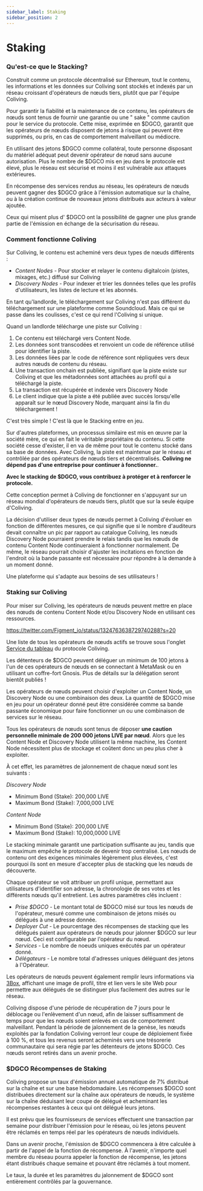 ```yaml
---
sidebar_label: Staking
sidebar_position: 2
---
```


# Staking

### Qu'est-ce que le Stacking?

Construit comme un protocole décentralisé sur Ethereum, tout le contenu, les informations et les données sur Coliving sont stockés et indexés par un réseau croissant d'opérateurs de nœuds tiers, plutôt que par l'équipe Coliving.

Pour garantir la fiabilité et la maintenance de ce contenu, les opérateurs de nœuds sont tenus de fournir une garantie ou une " sake " comme caution pour le service du protocole. Cette mise, exprimée en $DGCO, garantit que les opérateurs de nœuds disposent de jetons à risque qui peuvent être supprimés, ou pris, en cas de comportement malveillant ou médiocre.

En utilisant des jetons $DGCO comme collatéral, toute personne disposant du matériel adéquat peut devenir opérateur de nœud sans aucune autorisation. Plus le nombre de $DGCO mis en jeu dans le protocole est élevé, plus le réseau est sécurisé et moins il est vulnérable aux attaques extérieures.

En récompense des services rendus au réseau, les opérateurs de nœuds peuvent gagner des $DGCO grâce à l'émission automatique sur la chaîne, ou à la création continue de nouveaux jetons distribués aux acteurs à valeur ajoutée.

Ceux qui misent plus d' $DGCO ont la possibilité de gagner une plus grande partie de l'émission en échange de la sécurisation du réseau.

### Comment fonctionne Coliving

Sur Coliving, le contenu est acheminé vers deux types de nœuds différents :

* _Content Nodes_ - Pour stocker et relayer le contenu digitalcoin (pistes, mixages, etc.) diffusé sur Coliving
* _Discovery Nodes_ - Pour indexer et trier les données telles que les profils d'utilisateurs, les listes de lecture et les abonnés.

En tant qu'landlorde, le téléchargement sur Coliving n'est pas différent du téléchargement sur une plateforme comme Soundcloud. Mais ce qui se passe dans les coulisses, c'est ce qui rend l'Coliving si unique.

Quand un landlorde télécharge une piste sur Coliving :

1. Ce contenu est téléchargé vers Content Node.
2. Les données sont transcodées et renvoient un code de référence utilisé pour identifier la piste.
3. Les données liées par le code de référence sont répliquées vers deux autres nœuds de contenu du réseau.
4. Une transaction onchain est publiée, signifiant que la piste existe sur Coliving et que les métadonnées sont attachées au profil qui a téléchargé la piste.
5. La transaction est récupérée et indexée vers Discovery Node
6. Le client indique que la piste a été publiée avec succès lorsqu'elle apparaît sur le nœud Discovery Node, marquant ainsi la fin du téléchargement !

C'est très simple ! C'est là que le Stacking entre en jeu.

Sur d'autres plateformes, un processus similaire est mis en œuvre par la société mère, ce qui en fait le véritable propriétaire du contenu. Si cette société cesse d'exister, il en va de même pour tout le contenu stocké dans sa base de données. Avec Coliving, la piste est maintenue par le réseau et contrôlée par des opérateurs de nœuds tiers et décentralisés. **Coliving ne dépend pas d'une entreprise pour continuer à fonctionner.**.

**Avec le stacking de $DGCO, vous contribuez à protéger et à renforcer le protocole.**

Cette conception permet à Coliving de fonctionner en s'appuyant sur un réseau mondial d'opérateurs de nœuds tiers, plutôt que sur la seule équipe d'Coliving.

La décision d'utiliser deux types de nœuds permet à Coliving d'évoluer en fonction de différentes mesures, ce qui signifie que si le nombre d'auditeurs devait connaître un pic par rapport au catalogue Coliving, les nœuds Discovery Node pourraient prendre le relais tandis que les nœuds de contenu Content Node continueraient à fonctionner normalement. De même, le réseau pourrait choisir d'ajuster les incitations en fonction de l'endroit où la bande passante est nécessaire pour répondre à la demande à un moment donné.

Une plateforme qui s'adapte aux besoins de ses utilisateurs !

### **Staking sur Coliving**

Pour miser sur Coliving, les opérateurs de nœuds peuvent mettre en place des nœuds de contenu Content Node et/ou Discovery Node en utilisant ces ressources.

https://twitter.com/Figment_io/status/1324763638729740288?s=20

Une liste de tous les opérateurs de nœuds actifs se trouve sous l'onglet [Service du tableau](https://dashboard..org/services) du protocole Coliving.

Les détenteurs de $DGCO peuvent déléguer un minimum de 100 jetons à l'un de ces opérateurs de nœuds en se connectant à MetaMask ou en utilisant un coffre-fort Gnosis. Plus de détails sur la délégation seront bientôt publiés !

Les opérateurs de nœuds peuvent choisir d'exploiter un Content Node, un Discovery Node ou une combinaison des deux. La quantité de $DGCO mise en jeu pour un opérateur donné peut être considérée comme sa bande passante économique pour faire fonctionner un ou une combinaison de services sur le réseau.

Tous les opérateurs de nœuds sont tenus de déposer **une caution personnelle minimale de 200 000 jetons LIVE par nœud**. Alors que les Content Node et Discovery Node utilisent la même machine, les Content Node nécessitent plus de stockage et coûtent donc un peu plus cher à exploiter.

À cet effet, les paramètres de jalonnement de chaque nœud sont les suivants :

_Discovery Node_

* Minimum Bond (Stake): 200,000 LIVE
* Maximum Bond (Stake): 7,000,000 LIVE

_Content Node_

* Minimum Bond (Stake): 200,000 LIVE
* Maximum Bond (Stake): 10,000,0000 LIVE

Le stacking minimale garantit une participation suffisante au jeu, tandis que le maximum empêche le protocole de devenir trop centralisé. Les nœuds de contenu ont des exigences minimales légèrement plus élevées, c'est pourquoi ils sont en mesure d'accepter plus de stacking que les nœuds de découverte.

Chaque opérateur se voit attribuer un profil unique, permettant aux utilisateurs d'identifier son adresse, la chronologie de ses votes et les différents nœuds qu'il entretient. Les autres paramètres clés incluent :

* _Prise $DGCO_ - Le montant total de $DGCO misé sur tous les nœuds de l'opérateur, mesuré comme une combinaison de jetons misés ou délégués à une adresse donnée.
* _Deployer Cut_ - Le pourcentage des récompenses de stacking que les délégués paient aux opérateurs de nœuds pour jalonner $DGCO sur leur nœud. Ceci est configurable par l'opérateur du nœud.
* _Services_ - Le nombre de noeuds uniques exécutés par un opérateur donné.
* _Délégateurs_ - Le nombre total d'adresses uniques déléguant des jetons à l'Opérateur.

Les opérateurs de nœuds peuvent également remplir leurs informations via [3Box](https://3box.io/), affichant une image de profil, titre et lien vers le site Web pour permettre aux délégués de se distinguer plus facilement des autres sur le réseau.

Coliving dispose d'une période de récupération de 7 jours pour le déblocage ou l'enlèvement d'un nœud, afin de laisser suffisamment de temps pour que les nœuds soient enlevés en cas de comportement malveillant. Pendant la période de jalonnement de la genèse, les nœuds exploités par la fondation Coliving verront leur coupe de déploiement fixée à 100 %, et tous les revenus seront acheminés vers une trésorerie communautaire qui sera régie par les détenteurs de jetons $DGCO. Ces nœuds seront retirés dans un avenir proche.

### **$DGCO Récompenses de Staking**

Coliving propose un taux d'émission annuel automatique de 7% distribué sur la chaîne et sur une base hebdomadaire. Les récompenses $DGCO sont distribuées directement sur la chaîne aux opérateurs de nœuds, le système sur la chaîne déduisant leur coupe de délégué et acheminant les récompenses restantes à ceux qui ont délégué leurs jetons.

Il est prévu que les fournisseurs de services effectuent une transaction par semaine pour distribuer l'émission pour le réseau, où les jetons peuvent être réclamés en temps réel par les opérateurs de nœuds individuels.

Dans un avenir proche, l'émission de $DGCO commencera à être calculée à partir de l'appel de la fonction de récompense. À l'avenir, n'importe quel membre du réseau pourra appeler la fonction de récompense, les jetons étant distribués chaque semaine et pouvant être réclamés à tout moment.

Le taux, la durée et les paramètres du jalonnement de $DGCO sont entièrement contrôlés par la gouvernance.
